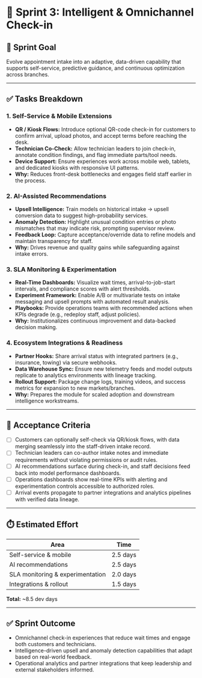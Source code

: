 # 🤖 Sprint 3: Intelligent & Omnichannel Check-in

## 🎯 Sprint Goal
Evolve appointment intake into an adaptive, data-driven capability that supports self-service, predictive guidance, and continuous optimization across branches.

---

## ✅ Tasks Breakdown

### 1. Self-Service & Mobile Extensions
- **QR / Kiosk Flows:** Introduce optional QR-code check-in for customers to confirm arrival, upload photos, and accept terms before reaching the desk.
- **Technician Co-Check:** Allow technician leaders to join check-in, annotate condition findings, and flag immediate parts/tool needs.
- **Device Support:** Ensure experiences work across mobile web, tablets, and dedicated kiosks with responsive UI patterns.
- **Why:** Reduces front-desk bottlenecks and engages field staff earlier in the process.

### 2. AI-Assisted Recommendations
- **Upsell Intelligence:** Train models on historical intake → upsell conversion data to suggest high-probability services.
- **Anomaly Detection:** Highlight unusual condition entries or photo mismatches that may indicate risk, prompting supervisor review.
- **Feedback Loop:** Capture acceptance/override data to refine models and maintain transparency for staff.
- **Why:** Drives revenue and quality gains while safeguarding against intake errors.

### 3. SLA Monitoring & Experimentation
- **Real-Time Dashboards:** Visualize wait times, arrival-to-job-start intervals, and compliance scores with alert thresholds.
- **Experiment Framework:** Enable A/B or multivariate tests on intake messaging and upsell prompts with automated result analysis.
- **Playbooks:** Provide operations teams with recommended actions when KPIs degrade (e.g., redeploy staff, adjust policies).
- **Why:** Institutionalizes continuous improvement and data-backed decision making.

### 4. Ecosystem Integrations & Readiness
- **Partner Hooks:** Share arrival status with integrated partners (e.g., insurance, towing) via secure webhooks.
- **Data Warehouse Sync:** Ensure new telemetry feeds and model outputs replicate to analytics environments with lineage tracking.
- **Rollout Support:** Package change logs, training videos, and success metrics for expansion to new markets/branches.
- **Why:** Prepares the module for scaled adoption and downstream intelligence workstreams.

---

## 📌 Acceptance Criteria
- [ ] Customers can optionally self-check via QR/kiosk flows, with data merging seamlessly into the staff-driven intake record.
- [ ] Technician leaders can co-author intake notes and immediate requirements without violating permissions or audit rules.
- [ ] AI recommendations surface during check-in, and staff decisions feed back into model performance dashboards.
- [ ] Operations dashboards show real-time KPIs with alerting and experimentation controls accessible to authorized roles.
- [ ] Arrival events propagate to partner integrations and analytics pipelines with verified data lineage.

---

## ⏱️ Estimated Effort
| Area | Time |
|------|------|
| Self-service & mobile | 2.5 days |
| AI recommendations | 2.5 days |
| SLA monitoring & experimentation | 2.0 days |
| Integrations & rollout | 1.5 days |

**Total:** ~8.5 dev days

---

## ✅ Sprint Outcome
- Omnichannel check-in experiences that reduce wait times and engage both customers and technicians.
- Intelligence-driven upsell and anomaly detection capabilities that adapt based on real-world feedback.
- Operational analytics and partner integrations that keep leadership and external stakeholders informed.
